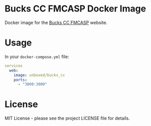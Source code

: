 # Bucks CC FMCASP Docker Image

Docker image for the [Bucks CC FMCASP][1] website.

# Usage

In your `docker-compose.yml` file:

``` yaml
services
  web:
    image: unboxed/bucks_cc
    ports:
      - "3000:3000"
```

# License

MIT License - please see the project LICENSE file for details.

[1]: https://services.buckscc.gov.uk
